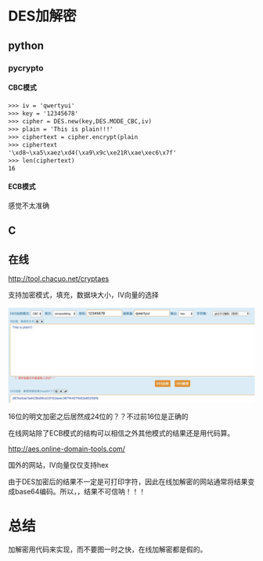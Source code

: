 # DES加解密

## python

### pycrypto

#### CBC模式

```
>>> iv = 'qwertyui'
>>> key = '12345678'
>>> cipher = DES.new(key,DES.MODE_CBC,iv)
>>> plain = 'This is plain!!!'
>>> ciphertext = cipher.encrypt(plain
>>> ciphertext
'\xd8~\xa5\xaez\xd4(\xa9\x9c\xe21R\xae\xec6\x7f'
>>> len(ciphertext)
16
```
#### ECB模式


感觉不太准确

## C


## 在线

http://tool.chacuo.net/cryptaes

支持加密模式，填充，数据块大小，IV向量的选择

![01](01.png)

16位的明文加密之后居然成24位的？？不过前16位是正确的

在线网站除了ECB模式的结构可以相信之外其他模式的结果还是用代码算。


http://aes.online-domain-tools.com/

国外的网站，IV向量仅仅支持hex

由于DES加密后的结果不一定是可打印字符，因此在线加解密的网站通常将结果变成base64编码。所以，，结果不可信呐！！！

# 总结

加解密用代码来实现，而不要图一时之快，在线加解密都是假的。